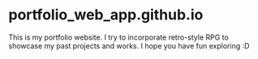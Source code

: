 # portfolio_web_app.github.io
This is my portfolio website. I try to incorporate retro-style RPG to showcase my past projects and works. I hope you have fun exploring :D